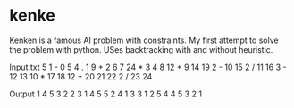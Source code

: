 kenke
=====
Kenken is a famous AI problem with constraints. My first attempt to solve the problem with python. 
USes backtracking with and without heuristic.

Input.txt
5
1 - 0 5
4 . 1
9 + 2 6 7
24 * 3 4 8
12 + 9 14 19
2 - 10 15
2 / 11 16
3 - 12 13
10 * 17 18
12 + 20 21 22
2 / 23 24

Output
1 4 5 3 2
2 3 1 4 5
5 2 4 1 3
3 1 2 5 4
4 5 3 2 1
